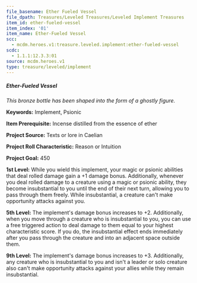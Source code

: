 ```yaml
---
file_basename: Ether Fueled Vessel
file_dpath: Treasures/Leveled Treasures/Leveled Implement Treasures
item_id: ether-fueled-vessel
item_index: '01'
item_name: Ether-Fueled Vessel
scc:
  - mcdm.heroes.v1:treasure.leveled.implement:ether-fueled-vessel
scdc:
  - 1.1.1:12.3.3:01
source: mcdm.heroes.v1
type: treasure/leveled/implement
---
```


##### Ether-Fueled Vessel

*This bronze bottle has been shaped into the form of a ghostly figure.*

**Keywords:** Implement, Psionic

**Item Prerequisite:** Incense distilled from the essence of ether

**Project Source:** Texts or lore in Caelian

**Project Roll Characteristic:** Reason or Intuition

**Project Goal:** 450

**1st Level:** While you wield this implement, your magic or psionic abilities that deal rolled damage gain a +1 damage bonus. Additionally, whenever you deal rolled damage to a creature using a magic or psionic ability, they become insubstantial to you until the end of their next turn, allowing you to pass through them freely. While insubstantial, a creature can't make opportunity attacks against you.

**5th Level:** The implement's damage bonus increases to +2. Additionally, when you move through a creature who is insubstantial to you, you can use a free triggered action to deal damage to them equal to your highest characteristic score. If you do, the insubstantial effect ends immediately after you pass through the creature and into an adjacent space outside them.

**9th Level:** The implement's damage bonus increases to +3. Additionally, any creature who is insubstantial to you and isn't a leader or solo creature also can't make opportunity attacks against your allies while they remain insubstantial.
